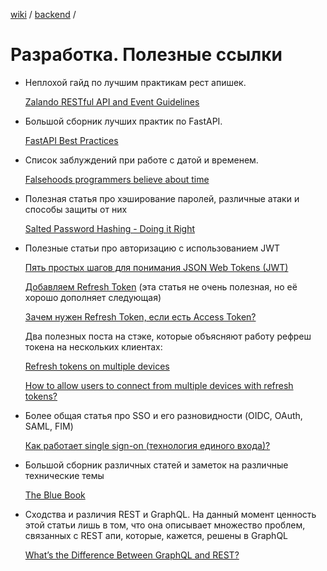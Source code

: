 [wiki](../../README.md) / [backend](index.md) /


# Разработка. Полезные ссылки

- Неплохой гайд по лучшим практикам рест апишек.

  [Zalando RESTful API and Event Guidelines](https://opensource.zalando.com/restful-api-guidelines/index.html#_zalando_restful_api_and_event_guidelines)

- Большой сборник лучших практик по FastAPI.

  [FastAPI Best Practices](https://github.com/zhanymkanov/fastapi-best-practices)

- Список заблуждений при работе с датой и временем.

  [Falsehoods programmers believe about time](https://gist.github.com/timvisee/fcda9bbdff88d45cc9061606b4b923ca)

- Полезная статья про хэширование паролей, различные атаки и способы защиты от них

  [Salted Password Hashing - Doing it Right](https://crackstation.net/hashing-security.htm)

- Полезные статьи про авторизацию с использованием JWT

  [Пять простых шагов для понимания JSON Web Tokens (JWT)](https://habr.com/ru/articles/340146/)

  [Добавляем Refresh Token](https://habr.com/ru/articles/466929/) (эта статья не очень полезная, но её хорошо дополняет следующая)

  [Зачем нужен Refresh Token, если есть Access Token?](https://habr.com/ru/companies/Voximplant/articles/323160/)

  Два полезных поста на стэке, которые объясняют работу рефреш токена на нескольких клиентах:

  [Refresh tokens on multiple devices](https://stackoverflow.com/questions/64903200/refresh-tokens-on-multiple-devices)

  [How to allow users to connect from multiple devices with refresh tokens?](https://security.stackexchange.com/questions/167145/how-to-allow-users-to-connect-from-multiple-devices-with-refresh-tokens)

- Более общая статья про SSO и его разновидности (OIDC, OAuth, SAML, FIM)

  [Как работает single sign-on (технология единого входа)?](https://habr.com/ru/companies/nixys/articles/563244/)

- Большой сборник различных статей и заметок на различные технические темы

   [The Blue Book](https://lyz-code.github.io/blue-book/)

- Сходства и различия REST и GraphQL. На данный момент ценность этой статьи лишь в том, что она описывает множество проблем, связанных с REST апи, которые, кажется, решены в GraphQL

  [What’s the Difference Between GraphQL and REST?](https://aws.amazon.com/compare/the-difference-between-graphql-and-rest/)
